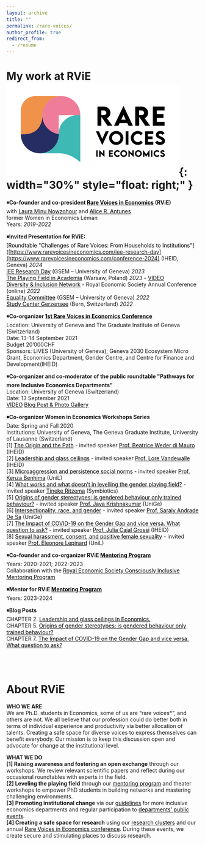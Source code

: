 ```yaml
---
layout: archive
title: ""
permalink: /rare-voices/
author_profile: true
redirect_from:
  - /resume
---
```

# My work at RViE  ![Alt Text](/images/RViE.png){: width="30%" style="float: right;" } <br />
◾**Co-founder and co-president [<span style="color:black">Rare Voices in Economics</span>](https://www.rarevoicesineconomics.com/) (RViE)** <br />
with [<span style="color:black">Laura Minu Nowzohour</span>](https://www.lauranowzohour.com/) and [<span style="color:black">Alice R. Antunes</span>](https://sites.google.com/view/alice-r-antunes/home)<br />
former Women in Economics Léman <br />
Years: *2019-2022* <br />

◾**Invited Presentation for RViE:** <br />
[<span style="color:black">Roundtable "Challenges of Rare Voices: From Households to Institutions"</span>]([https://www.rarevoicesineconomics.com/iee-research-day](https://www.rarevoicesineconomics.com/conference-2024) (IHEID, Geneva) *2024* <br />
[<span style="color:black">IEE Research Day</span>](https://www.rarevoicesineconomics.com/iee-research-day) (GSEM – University of Geneva) *2023* <br />
[<span style="color:black">The Playing Field in Academia</span>](https://www.hhs.se/en/about-us/calendar/site-external-events/2023/the-playing-field-in-academia-why-are-women-still-underrepresented/) (Warsaw, Poland) *2023* - [<span style="color:black">VIDEO</span>](https://www.youtube.com/watch?v=oIJvYm__y5w&t=12622s)<br />
[<span style="color:black">Diversity & Inclusion Network</span>](https://res.org.uk/diversity-network/) - Royal Economic Society Annual Conference (online) *2022* <br />
[<span style="color:black">Equality Committee</span>](https://www.unige.ch/gsem/en/about/governance-leadership/commissions/) (GSEM – University of Geneva) *2022* <br />
[<span style="color:black">Study Center Gerzensee</span>](https://szgerzensee.ch/) (Bern, Switzerland) *2022* <br />

◾**Co-organizer [<span style="color:black">1st Rare Voices in Economics Conference</span>](https://www.rarevoicesineconomics.com/previouseditions)** <br />
Location: University of Geneva and The Graduate Institute of Geneva (Switzerland) <br />
Date: 13-14 September 2021 <br />
Budget 20’000CHF <br />
Sponsors: LIVES (University of Geneva); Geneva 2030 Ecosystem Micro Grant, Economics Department, Gender Centre, and
Centre for Finance and Development(IHEID) <br />

◾**Co-organizer and co-moderator of the public roundtable "Pathways for more Inclusive Economics Departments"** <br />
Location: University of Geneva (Switzerland) <br />
Date: 13 September 2021 <br />
[<span style="color:black">VIDEO</span>](https://www.youtube.com/watch?v=22nkk99a26s) [<span style="color:black">Blog Post & Photo Gallery</span>](https://www.rarevoicesineconomics.com/post/roundtable-pathways-for-more-inclusive-economics-departments-what-works-and-what-doesn-t) <br />

◾**Co-organizer Women in Economics Workshops Series** <br />
Date: Spring and Fall 2020 <br />
Institutions: University of Geneva, The Geneva Graduate Institute, University of Lausanne (Switzerland) <br />
[1] [<span style="color:black">The Origin and the Path</span>](https://www.rarevoicesineconomics.com/post/what-do-we-know-about-the-experience-of-women-at-different-stages-of-their-careers-in-economics) - invited speaker [<span style="color:black">Prof. Beatrice Weder di Mauro</span>](https://www.graduateinstitute.ch/academic-departments/faculty/beatrice-weder-di-mauro) (IHEID) <br />
[2] [<span style="color:black">Leadership and glass ceilings</span>](https://www.rarevoicesineconomics.com/post/2nd-workshop-leadership-and-glass-ceiling) - invited speaker [<span style="color:black">Prof. Lore Vandewalle</span>](https://www.graduateinstitute.ch/academic-departments/faculty/lore-vandewalle) (IHEID) <br />
[3] [<span style="color:black">Microaggression and persistence social norms</span>](https://www.rarevoicesineconomics.com/post/third-workshop-sexual-harassment-and-persistent-social-norms) - invited speaker [<span style="color:black">Prof. Kenza Benhima</span>](https://applicationspub.unil.ch/interpub/noauth/php/Un/UnPers.php?PerNum=1079144&LanCode=37&menu=coord) (UniL) <br />
[4] [<span style="color:black">What works and what doesn’t in levelling the gender playing field?</span>](https://www.rarevoicesineconomics.com/post/chapter-4-policy-options-what-works-and-what-doesn-t-in-leveling-the-gender-playing-field) - invited speaker [<span style="color:black">Tineke Ritzema</span>](https://www.linkedin.com/in/tineke-ritzema-943ba9/?originalSubdomain=ch) (Symbiotics) <br />
[5] [<span style="color:black">Origins of gender stereotypes: is gendered behaviour only trained behaviour?</span>](https://www.rarevoicesineconomics.com/post/chapter-5-the-origins-of-gender-stereotypes-is-gendered-behaviour-only-trained-behaviour) - invited speaker [<span style="color:black">Prof. Jaya Krishnakumar</span>](https://www.unige.ch/gsem/en/research/faculty/all/jaya-krishnakumar/) (UniGe) <br />
[6] [<span style="color:black">Intersectionality, race, and gender</span>](https://www.rarevoicesineconomics.com/post/chapter-6-we-need-to-look-at-gender-through-various-lenses-intersectionality-in-economics) - invited speaker [<span style="color:black">Prof. Saraly Andrade De Sa</span>](https://scholar.google.com/citations?user=tZB5z1sAAAAJ&hl=en) (UniGe) <br />
[7] [<span style="color:black">The Impact of COVID-19 on the Gender Gap and vice versa. What question to ask?</span>](https://www.rarevoicesineconomics.com/post/chapter-7-the-impact-of-covid-19-on-the-gender-gap-and-vice-versa-what-question-to-ask) - invited speaker [<span style="color:black">Prof. Julia Cajal Grossi</span>](https://www.graduateinstitute.ch/academic-departments/faculty/julia-cajal-grossi) (IHEID) <br />
[8] [<span style="color:black">Sexual harassment, consent, and positive female sexuality</span>](https://www.rarevoicesineconomics.com/post/chapter-8-sexual-harassment-consent-and-positive-female-sexuality) - invited speaker [<span style="color:black">Prof. Eleonore Lepinard</span>](https://unil.academia.edu/EleonoreLepinard) (UniL) <br />

◾**Co-founder and co-organizer RViE [<span style="color:black">Mentoring Program</span>](https://www.rarevoicesineconomics.com/mentoring)** <br />
Years: 2020-2021; 2022-2023 <br />
Collaboration with the [<span style="color:black">Royal Economic Society Consciously Inclusive Mentoring Program</span>](https://res.org.uk/committees/womens-committee/consciously-inclusive-mentoring/) <br />

◾**Mentor for RViE [<span style="color:black">Mentoring Program</span>](https://www.rarevoicesineconomics.com/mentoring)** <br />
Years: 2023-2024 <br />

◾**Blog Posts** <br />
CHAPTER 2. [<span style="color:black">Leadership and glass ceilings in Economics.</span>](https://www.rarevoicesineconomics.com/post/2nd-workshop-leadership-and-glass-ceiling) <br />
CHAPTER 5. [<span style="color:black">Origins of gender stereotypes: is gendered behaviour only trained behaviour?</span>](https://www.rarevoicesineconomics.com/post/chapter-5-the-origins-of-gender-stereotypes-is-gendered-behaviour-only-trained-behaviour) <br />
CHAPTER 7. [<span style="color:black">The Impact of COVID-19 on the Gender Gap and vice versa. What question to ask?</span>](https://www.rarevoicesineconomics.com/post/chapter-7-the-impact-of-covid-19-on-the-gender-gap-and-vice-versa-what-question-to-ask) <br />
<br />
<br />
<br />
# About RViE <br />

**WHO WE ARE** <br />
We are Ph.D. students in Economics, some of us are “rare voices*”, and others are not. We all believe that our profession could do better both in terms of individual experience and productivity via better allocation of talents. Creating a safe space for diverse voices to express themselves can benefit everybody. Our mission is to keep this discussion open and advocate for change at the institutional level. <br />

**WHAT WE DO** <br />
**[1] Raising awareness and fostering an open exchange** through our workshops. We review relevant scientific papers and reflect during our occasional roundtables with experts in the field. <br />
**[2] Leveling the playing field** through our [<span style="color:black">mentoring program</span>](https://www.rarevoicesineconomics.com/mentoring) and theater workshops to empower PhD students in building networks and mastering challenging environments. <br />
**[3] Promoting institutional change** via our [<span style="color:black">guidelines</span>](https://www.rarevoicesineconomics.com/rvie-guidelines) for more inclusive economics departments and regular participation to [<span style="color:black">departments' public events</span>](https://www.rarevoicesineconomics.com/iee-research-day). <br />
**[4] Creating a safe space for research** using our [<span style="color:black">research clusters</span>](https://www.rarevoicesineconomics.com/research-clusters) and our annual [<span style="color:black">Rare Voices in Economics conference</span>](https://www.rarevoicesineconomics.com/conference). During these events, we create secure and stimulating places to discuss research. <br />

